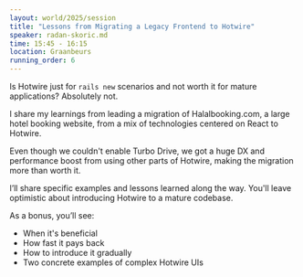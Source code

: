 ```yaml
---
layout: world/2025/session
title: "Lessons from Migrating a Legacy Frontend to Hotwire"
speaker: radan-skoric.md
time: 15:45 - 16:15
location: Graanbeurs
running_order: 6
---
```


Is Hotwire just for `rails new` scenarios and not worth it for mature applications? Absolutely not.

I share my learnings from leading a migration of Halalbooking.com, a large hotel booking website, from a mix of technologies centered on React to Hotwire.

Even though we couldn't enable Turbo Drive, we got a huge DX and performance boost from using other parts of Hotwire, making the migration more than worth it.

I’ll share specific examples and lessons learned along the way. You'll leave optimistic about introducing Hotwire to a mature codebase.

As a bonus, you’ll see:
- When it's beneficial
- How fast it pays back
- How to introduce it gradually
- Two concrete examples of complex Hotwire UIs
